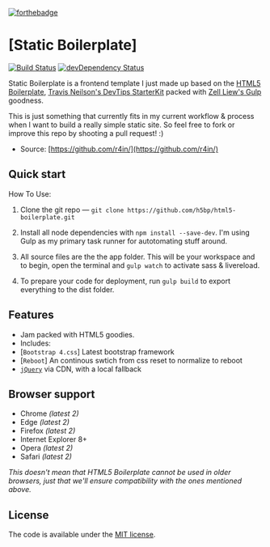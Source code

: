 [![forthebadge](http://forthebadge.com/images/badges/does-not-contain-msg.svg)](http://forthebadge.com)

# [Static Boilerplate]

[![Build Status](https://travis-ci.org/h5bp/html5-boilerplate.svg)](https://travis-ci.org/h5bp/html5-boilerplate)
[![devDependency Status](https://david-dm.org/h5bp/html5-boilerplate/dev-status.svg)](https://david-dm.org/h5bp/html5-boilerplate#info=devDependencies)

Static Boilerplate is a frontend template I just made up based on the [HTML5 Boilerplate](https://html5boilerplate.com), [Travis Neilson's DevTips StarterKit](https://github.com/DevTips/DevTips-Starter-Kit) packed with [Zell Liew's Gulp](http://zellwk.com/blog/gulp-tutorial/) goodness.

This is just something that currently fits in my current workflow & process when I want to build a really simple static site. So feel free to fork or improve this repo by shooting a pull request! :)

* Source: [https://github.com/r4in/](https://github.com/r4in/)

## Quick start

How To Use:

1.  Clone the git repo — `git clone https://github.com/h5bp/html5-boilerplate.git`

2.  Install all node dependencies with `npm install --save-dev`. I'm using Gulp as my primary task runner for autotomating stuff around.

3.  All source files are the the app folder. This will be your workspace and to begin, open the terminal and `gulp watch` to activate sass & livereload.

4.  To prepare your code for deployment, run `gulp build` to export everything to the dist folder.

## Features

* Jam packed with HTML5 goodies.
* Includes:
* [`Bootstrap 4.css`]
  Latest bootstrap framework
* [`Reboot`]
  An continous swtich from css reset to normalize to reboot
* [`jQuery`](https://jquery.com/) via CDN, with a local fallback

## Browser support

* Chrome _(latest 2)_
* Edge _(latest 2)_
* Firefox _(latest 2)_
* Internet Explorer 8+
* Opera _(latest 2)_
* Safari _(latest 2)_

_This doesn't mean that HTML5 Boilerplate cannot be used in older browsers,
just that we'll ensure compatibility with the ones mentioned above._

## License

The code is available under the [MIT license](LICENSE.txt).
